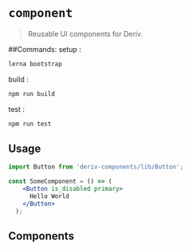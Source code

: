 # `component`
> Reusable UI components for Deriv.

##Commands:
setup :
  ```sh 
  lerna bootstrap
  ```
build : 
  ```sh 
  npm run build
  ```
test  :
  ```sh 
  npm run test
  ```

## Usage
```jsx
import Button from 'deriv-components/lib/Button';

const SomeComponent = () => (
    <Button is_disabled primary>
      Hello World
    </Button>
  );
```

## Components

